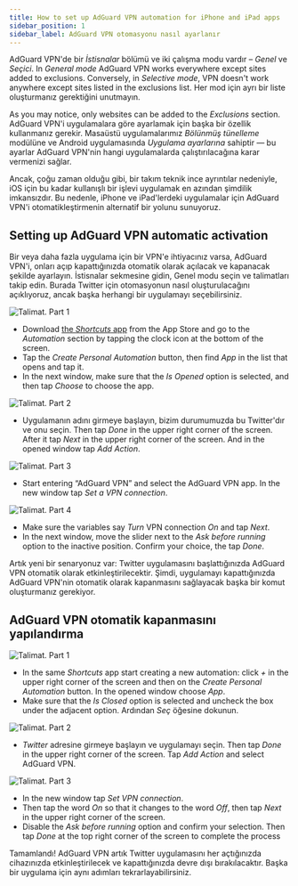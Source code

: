 ```yaml
---
title: How to set up AdGuard VPN automation for iPhone and iPad apps
sidebar_position: 1
sidebar_label: AdGuard VPN otomasyonu nasıl ayarlanır
---
```


AdGuard VPN'de bir *İstisnalar* bölümü ve iki çalışma modu vardır – *Genel* ve *Seçici*. In *General mode* AdGuard VPN works everywhere except sites added to exclusions. Conversely, in *Selective mode*, VPN doesn't work anywhere except sites listed in the exclusions list. Her mod için ayrı bir liste oluşturmanız gerektiğini unutmayın.

As you may notice, only websites can be added to the *Exclusions* section. AdGuard VPN'i uygulamalara göre ayarlamak için başka bir özellik kullanmanız gerekir. Masaüstü uygulamalarımız *Bölünmüş tünelleme* modülüne ve Android uygulamasında *Uygulama ayarlarına* sahiptir — bu ayarlar AdGuard VPN'nin hangi uygulamalarda çalıştırılacağına karar vermenizi sağlar.

Ancak, çoğu zaman olduğu gibi, bir takım teknik ince ayrıntılar nedeniyle, iOS için bu kadar kullanışlı bir işlevi uygulamak en azından şimdilik imkansızdır. Bu nedenle, iPhone ve iPad'lerdeki uygulamalar için AdGuard VPN'i otomatikleştirmenin alternatif bir yolunu sunuyoruz.

## Setting up AdGuard VPN automatic activation

Bir veya daha fazla uygulama için bir VPN'e ihtiyacınız varsa, AdGuard VPN'i, onları açıp kapattığınızda otomatik olarak açılacak ve kapanacak şekilde ayarlayın. İstisnalar sekmesine gidin, Genel modu seçin ve talimatları takip edin. Burada Twitter için otomasyonun nasıl oluşturulacağını açıklıyoruz, ancak başka herhangi bir uygulamayı seçebilirsiniz.

![Talimat. Part 1](https://cdn.adguard.com/public/Adguard/Blog/VPNauto/vpn_on1_en.jpg)
* Download [the *Shortcuts* app](https://apps.apple.com/us/app/shortcuts/id915249334) from the App Store and go to the *Automation* section by tapping the clock icon at the bottom of the screen.
* Tap the *Create Personal Automation* button, then find *App* in the list that opens and tap it.
* In the next window, make sure that the *Is Opened* option is selected, and then tap *Choose* to choose the app.

![Talimat. Part 2](https://cdn.adguard.com/public/Adguard/Blog/VPNauto/vpn_on2_en.jpg)
* Uygulamanın adını girmeye başlayın, bizim durumumuzda bu Twitter'dır ve onu seçin. Then tap *Done* in the upper right corner of the screen. After it tap *Next* in the upper right corner of the screen. And in the opened window tap *Add Action*.

![Talimat. Part 3](https://cdn.adguard.com/public/Adguard/Blog/VPNauto/vpn_on3_en.jpg)

* Start entering “AdGuard VPN” and select the AdGuard VPN app. In the new window tap *Set a VPN connection*.

![Talimat. Part 4](https://cdn.adguard.com/public/Adguard/Blog/VPNauto/vpn_on4_en.jpg)
* Make sure the variables say *Turn* VPN connection *On* and tap *Next*.
* In the next window, move the slider next to the *Ask before running* option to the inactive position. Confirm your choice, the tap *Done*.

Artık yeni bir senaryonuz var: Twitter uygulamasını başlattığınızda AdGuard VPN otomatik olarak etkinleştirilecektir. Şimdi, uygulamayı kapattığınızda AdGuard VPN'nin otomatik olarak kapanmasını sağlayacak başka bir komut oluşturmanız gerekiyor.

## AdGuard VPN otomatik kapanmasını yapılandırma

![Talimat. Part 1](https://cdn.adguard.com/public/Adguard/Blog/VPNauto/vpn_off1_en.jpg)
* In the same *Shortcuts* app start creating a new automation: click *+* in the upper right corner of the screen and then on the *Create Personal Automation* button. In the opened window choose *App*.
* Make sure that the *Is Closed* option is selected and uncheck the box under the adjacent option. Ardından *Seç* öğesine dokunun.

![Talimat. Part 2](https://cdn.adguard.com/public/Adguard/Blog/VPNauto/vpn_off2_en.jpg)
* *Twitter* adresine girmeye başlayın ve uygulamayı seçin. Then tap *Done* in the upper right corner of the screen. Tap *Add Action* and select AdGuard VPN.

![Talimat. Part 3](https://cdn.adguard.com/public/Adguard/Blog/VPNauto/vpn_off3_en.jpg)

* In the new window tap *Set VPN connection*.
* Then tap the word *On* so that it changes to the word *Off*, then tap *Next* in the upper right corner of the screen.
* Disable the *Ask before running* option and confirm your selection. Then tap *Done* at the top right corner of the screen to complete the process

Tamamlandı! AdGuard VPN artık Twitter uygulamasını her açtığınızda cihazınızda etkinleştirilecek ve kapattığınızda devre dışı bırakılacaktır. Başka bir uygulama için aynı adımları tekrarlayabilirsiniz. 